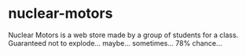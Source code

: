 nuclear-motors
==============

Nuclear Motors is a web store made by a group of students for a class. Guaranteed not to explode... maybe... sometimes... 78% chance...
